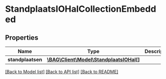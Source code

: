 # StandplaatsIOHalCollectionEmbedded

## Properties
Name | Type | Description | Notes
------------ | ------------- | ------------- | -------------
**standplaatsen** | [**\BAG\Client\Model\StandplaatsIOHal[]**](StandplaatsIOHal.md) |  | [optional] 

[[Back to Model list]](../../README.md#documentation-for-models) [[Back to API list]](../../README.md#documentation-for-api-endpoints) [[Back to README]](../../README.md)

